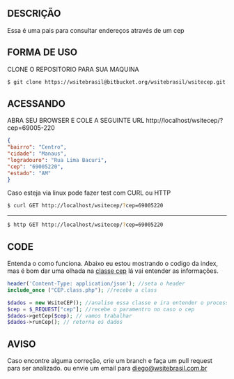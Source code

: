 

## DESCRIÇÃO

Essa é uma pais para consultar endereços através de um cep

## FORMA DE USO

CLONE O REPOSITORIO PARA SUA MAQUINA
``` bash
$ git clone https://wsitebrasil@bitbucket.org/wsitebrasil/wsitecep.git
```
## ACESSANDO

ABRA SEU BROWSER E COLE A SEGUINTE URL http://localhost/wsitecep/?cep=69005-220
``` json
{
"bairro": "Centro",
"cidade": "Manaus",
"logradouro": "Rua Lima Bacuri",
"cep": "69005220",
"estado": "AM"
}
```
Caso esteja via linux pode fazer test com CURL ou HTTP

``` bash
$ curl GET http://localhost/wsitecep/?cep=69005220
```
---
``` bash
$ http GET http://localhost/wsitecep/?cep=69005220
```
## CODE
Entenda o como funciona. Abaixo eu estou mostrando o codigo da index, mas é bom dar uma olhada na 
[classe cep](https://bitbucket.org/wsitebrasil/wsitecep/src/8005b7fb387da53a409f21d11167b1325dd2b715/CEP.class.php#lines-9) lá vai entender as informações.

``` php
header('Content-Type: application/json'); //seta o header
include_once ("CEP.class.php"); //recebe a class

$dados = new WsiteCEP(); //analise essa classe e ira entender o processo interno
$cep = $_REQUEST["cep"]; //recebe o paramentro no caso o cep
$dados->getCep($cep); // vamos trabalhar
$dados->runCep(); // retorna os dados
```
## AVISO

Caso encontre alguma correção, crie um branch e faça um pull request para ser analizado. ou envie um email para diego@wsitebrasil.com.br